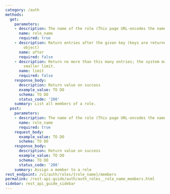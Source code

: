 ```yaml
---
category: /auth
methods:
  get:
    parameters:
    - description: The name of the role (This page URL-encodes the name for you)
      name: role_name
      required: true
    - description: Return entries after the given key (keys are returned in the paging
        object)
      name: after
      required: false
    - description: Return no more than this many entries; the system may choose a
        smaller limit.
      name: limit
      required: false
    response_body:
      description: Return value on success
      example_value: TO DO
      schema: TO DO
      status_code: '200'
    summary: List all members of a role.
  post:
    parameters:
    - description: The name of the role (This page URL-encodes the name for you)
      name: role_name
      required: true
    request_body:
      example_value: TO DO
      schema: TO DO
    response_body:
      description: Return value on success
      example_value: TO DO
      schema: TO DO
      status_code: '200'
    summary: Assign a member to a role
rest_endpoint: /v1/auth/roles/{role_name}/members
permalink: /rest-api-guide/auth/auth_roles__role_name_members.html
sidebar: rest_api_guide_sidebar
---
```

